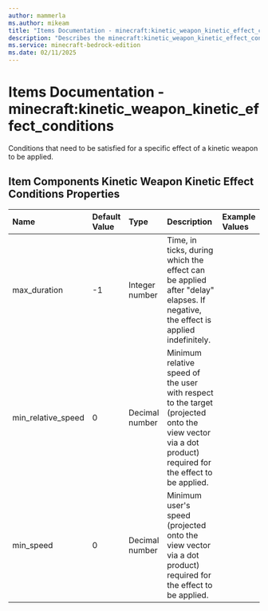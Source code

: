 ```yaml
---
author: mammerla
ms.author: mikeam
title: "Items Documentation - minecraft:kinetic_weapon_kinetic_effect_conditions"
description: "Describes the minecraft:kinetic_weapon_kinetic_effect_conditions item component"
ms.service: minecraft-bedrock-edition
ms.date: 02/11/2025 
---
```


# Items Documentation - minecraft:kinetic_weapon_kinetic_effect_conditions

Conditions that need to be satisfied for a specific effect of a kinetic weapon to be applied.


## Item Components Kinetic Weapon Kinetic Effect Conditions Properties

|Name       |Default Value |Type |Description |Example Values |
|:----------|:-------------|:----|:-----------|:------------- |
| max_duration | -1 | Integer number | Time, in ticks, during which the effect can be applied after "delay" elapses. If negative, the effect is applied indefinitely. |  | 
| min_relative_speed | 0 | Decimal number | Minimum relative speed of the user with respect to the target (projected onto the view vector via a dot product) required for the effect to be applied. |  | 
| min_speed | 0 | Decimal number | Minimum user's speed (projected onto the view vector via a dot product) required for the effect to be applied. |  | 